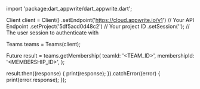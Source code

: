 import 'package:dart_appwrite/dart_appwrite.dart';

Client client = Client()
  .setEndpoint('https://cloud.appwrite.io/v1') // Your API Endpoint
  .setProject('5df5acd0d48c2') // Your project ID
  .setSession(''); // The user session to authenticate with

Teams teams = Teams(client);

Future result = teams.getMembership(
  teamId: '<TEAM_ID>',
  membershipId: '<MEMBERSHIP_ID>',
);

result.then((response) {
  print(response);
}).catchError((error) {
  print(error.response);
});
